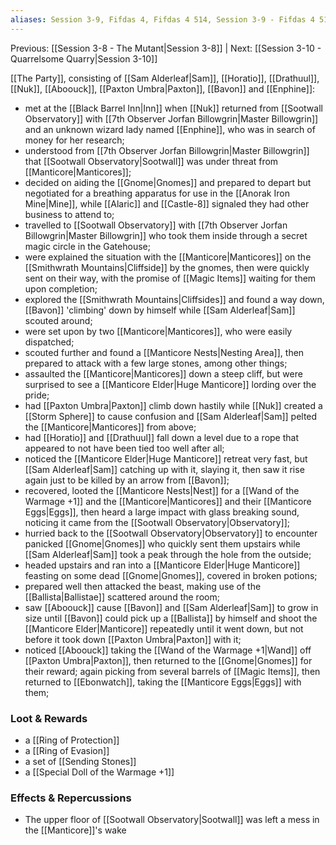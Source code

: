 ```yaml
---
aliases: Session 3-9, Fifdas 4, Fifdas 4 514, Session 3-9 - Fifdas 4 514, Session 3-9 - Fifdas 4 514 - Manticore Assault
---
```

Previous: [[Session 3-8 - The Mutant|Session 3-8]] | Next: [[Session 3-10 - Quarrelsome Quarry|Session 3-10]]

[[The Party]], consisting of [[Sam Alderleaf|Sam]], [[Horatio]], [[Drathuul]], [[Nuk]], [[Aboouck]], [[Paxton Umbra|Paxton]], [[Bavon]] and [[Enphine]]:
- met at the [[Black Barrel Inn|Inn]] when [[Nuk]] returned from [[Sootwall Observatory]] with [[7th Observer Jorfan Billowgrin|Master Billowgrin]] and an unknown wizard lady named [[Enphine]], who was in search of money for her research;
- understood from [[7th Observer Jorfan Billowgrin|Master Billowgrin]] that [[Sootwall Observatory|Sootwall]] was under threat from [[Manticore|Manticores]];
- decided on aiding the [[Gnome|Gnomes]] and prepared to depart but negotiated for a breathing apparatus for use in the [[Anorak Iron Mine|Mine]], while [[Alaric]] and [[Castle-8]] signaled they had other business to attend to;
- travelled to [[Sootwall Observatory]] with [[7th Observer Jorfan Billowgrin|Master Billowgrin]] who took them inside through a secret magic circle in the Gatehouse;
- were explained the situation with the [[Manticore|Manticores]] on the [[Smithwrath Mountains|Cliffside]] by the gnomes, then were quickly sent on their way, with the promise of [[Magic Items]] waiting for them upon completion;
- explored the [[Smithwrath Mountains|Cliffsides]] and found a way down, [[Bavon]] 'climbing' down by himself while [[Sam Alderleaf|Sam]] scouted around;
- were set upon by two [[Manticore|Manticores]], who were easily dispatched;
- scouted further and found a [[Manticore Nests|Nesting Area]], then prepared to attack with a few large stones, among other things;
- assaulted the [[Manticore|Manticores]] down a steep cliff, but were surprised to see a [[Manticore Elder|Huge Manticore]] lording over the pride;
- had [[Paxton Umbra|Paxton]] climb down hastily while [[Nuk]] created a [[Storm Sphere]] to cause confusion and [[Sam Alderleaf|Sam]] pelted the [[Manticore|Manticores]] from above;
- had [[Horatio]] and [[Drathuul]] fall down a level due to a rope that appeared to not have been tied too well after all;
- noticed the [[Manticore Elder|Huge Manticore]] retreat very fast, but [[Sam Alderleaf|Sam]] catching up with it, slaying it, then saw it rise again just to be killed by an arrow from [[Bavon]];
- recovered, looted the [[Manticore Nests|Nest]] for a [[Wand of the Warmage +1]] and the [[Manticore|Manticores]] and their [[Manticore Eggs|Eggs]], then heard a large impact with glass breaking sound, noticing it came from the [[Sootwall Observatory|Observatory]];
- hurried back to the [[Sootwall Observatory|Observatory]] to encounter panicked [[Gnome|Gnomes]] who quickly sent them upstairs while [[Sam Alderleaf|Sam]] took a peak through the hole from the outside;
- headed upstairs and ran into a [[Manticore Elder|Huge Manticore]] feasting on some dead [[Gnome|Gnomes]], covered in broken potions;
- prepared well then attacked the beast, making use of the [[Ballista|Ballistae]] scattered around the room;
- saw [[Aboouck]] cause [[Bavon]] and [[Sam Alderleaf|Sam]] to grow in size until [[Bavon]] could pick up a [[Ballista]] by himself and shoot the [[Manticore Elder|Manticore]] repeatedly until it went down, but not before it took down [[Paxton Umbra|Paxton]] with it;
- noticed [[Aboouck]] taking the [[Wand of the Warmage +1|Wand]] off [[Paxton Umbra|Paxton]], then returned to the [[Gnome|Gnomes]] for their reward; again picking from several barrels of [[Magic Items]], then returned to [[Ebonwatch]], taking the [[Manticore Eggs|Eggs]] with them;

### Loot & Rewards
- a [[Ring of Protection]]
- a [[Ring of Evasion]]
- a set of [[Sending Stones]]
- a [[Special Doll of the Warmage +1]]

### Effects & Repercussions
-   The upper floor of [[Sootwall Observatory|Sootwall]] was left a mess in the [[Manticore]]'s wake